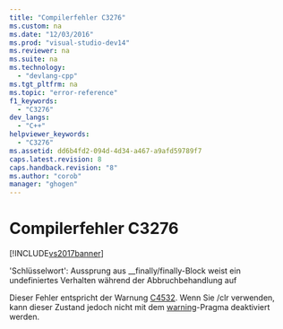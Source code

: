 ```yaml
---
title: "Compilerfehler C3276"
ms.custom: na
ms.date: "12/03/2016"
ms.prod: "visual-studio-dev14"
ms.reviewer: na
ms.suite: na
ms.technology: 
  - "devlang-cpp"
ms.tgt_pltfrm: na
ms.topic: "error-reference"
f1_keywords: 
  - "C3276"
dev_langs: 
  - "C++"
helpviewer_keywords: 
  - "C3276"
ms.assetid: dd6b4fd2-094d-4d34-a467-a9afd59789f7
caps.latest.revision: 8
caps.handback.revision: "8"
ms.author: "corob"
manager: "ghogen"
---
```

# Compilerfehler C3276
[!INCLUDE[vs2017banner](../../assembler/inline/includes/vs2017banner.md)]

'Schlüsselwort': Aussprung aus \_\_finally\/finally\-Block weist ein undefiniertes Verhalten während der Abbruchbehandlung auf  
  
 Dieser Fehler entspricht der Warnung [C4532](../../error-messages/compiler-warnings/compiler-warning-level-1-c4532.md).  Wenn Sie \/clr verwenden, kann dieser Zustand jedoch nicht mit dem [warning](../../preprocessor/warning.md)\-Pragma deaktiviert werden.